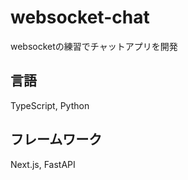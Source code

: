 # websocket-chat
websocketの練習でチャットアプリを開発  

## 言語
TypeScript, Python  
  
## フレームワーク
Next.js, FastAPI  
